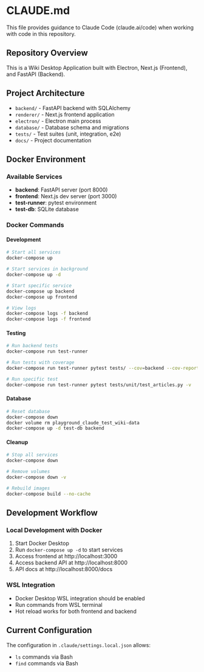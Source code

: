 # CLAUDE.md

This file provides guidance to Claude Code (claude.ai/code) when working with code in this repository.

## Repository Overview

This is a Wiki Desktop Application built with Electron, Next.js (Frontend), and FastAPI (Backend).

## Project Architecture

- `backend/` - FastAPI backend with SQLAlchemy
- `renderer/` - Next.js frontend application  
- `electron/` - Electron main process
- `database/` - Database schema and migrations
- `tests/` - Test suites (unit, integration, e2e)
- `docs/` - Project documentation

## Docker Environment

### Available Services
- **backend**: FastAPI server (port 8000)
- **frontend**: Next.js dev server (port 3000)
- **test-runner**: pytest environment
- **test-db**: SQLite database

### Docker Commands

#### Development
```bash
# Start all services
docker-compose up

# Start services in background
docker-compose up -d

# Start specific service
docker-compose up backend
docker-compose up frontend

# View logs
docker-compose logs -f backend
docker-compose logs -f frontend
```

#### Testing
```bash
# Run backend tests
docker-compose run test-runner

# Run tests with coverage
docker-compose run test-runner pytest tests/ --cov=backend --cov-report=html

# Run specific test
docker-compose run test-runner pytest tests/unit/test_articles.py -v
```

#### Database
```bash
# Reset database
docker-compose down
docker volume rm playground_claude_test_wiki-data
docker-compose up -d test-db backend
```

#### Cleanup
```bash
# Stop all services
docker-compose down

# Remove volumes
docker-compose down -v

# Rebuild images
docker-compose build --no-cache
```

## Development Workflow

### Local Development with Docker
1. Start Docker Desktop
2. Run `docker-compose up -d` to start services
3. Access frontend at http://localhost:3000
4. Access backend API at http://localhost:8000
5. API docs at http://localhost:8000/docs

### WSL Integration
- Docker Desktop WSL integration should be enabled
- Run commands from WSL terminal
- Hot reload works for both frontend and backend

## Current Configuration

The configuration in `.claude/settings.local.json` allows:
- `ls` commands via Bash
- `find` commands via Bash